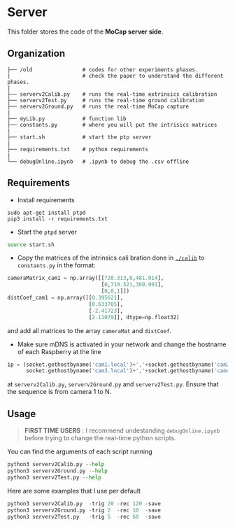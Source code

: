# Server

This folder stores the code of the **MoCap server side**.

## Organization

    ├── /old                # codes for other experiments phases. 
    |                       # check the paper to understand the different phases.
    |
    ├── serverv2Calib.py    # runs the real-time extrinsics calibration
    ├── serverv2Test.py     # runs the real-time ground calibration
    ├── serverv2Ground.py   # runs the real-time MoCap capture   
    |
    ├── myLib.py            # function lib
    ├── constants.py        # where you will put the intrisics matrices
    |
    ├── start.sh            # start the ptp server
    |
    ├── requirements.txt    # python requirements
    |
    └── debugOnline.ipynb   # .ipynb to debug the .csv offline



## Requirements

- Install requirements
``` shell 
sudo apt-get install ptpd
pip3 install -r requirements.txt
```

- Start the `ptpd` server
``` bash
source start.sh
```
- Copy the matrices of the intrinsics cali  bration done in [`./calib`](/calib/) to `constants.py` in the format:
``` python
cameraMatrix_cam1 = np.array([[720.313,0,481.014],
                              [0,719.521,360.991],
                              [0,0,1]])
distCoef_cam1 = np.array([[0.395621],
                          [0.633705],
                          [-2.41723],
                          [2.11079]], dtype=np.float32)
```
and add all matrices to the array `cameraMat` and `distCoef`.

- Make sure mDNS is activated in your network and change the hostname of each Raspberry at the line 
```python
ip = (socket.gethostbyname('cam1.local')+','+socket.gethostbyname('cam2.local')+','+
      socket.gethostbyname('cam3.local')+','+socket.gethostbyname('cam4.local'))
```
at `serverv2Calib.py`, `serverv2Ground.py` and `serverv2Test.py`. Ensure that the sequence is from camera 1 to N. 

## Usage

>  **FIRST TIME USERS** : I recommend undestanding `debugOnline.ipynb` before trying to change the real-time python scripts.

You can find the arguments of each script running 
``` python
python3 serverv2Calib.py --help
python3 serverv2Ground.py --help
python3 serverv2Test.py --help
```

Here are some examples that I use per default
``` python
python3 serverv2Calib.py  -trig 20 -rec 120 -save 
python3 serverv2Ground.py -trig 2  -rec 10  -save 
python3 serverv2Test.py   -trig 5  -rec 60  -save 
```
